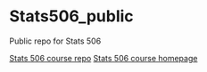# Stats506_public
Public repo for Stats 506

[Stats 506 course repo](https://github.com/jbhender/Stats506_F20)
[Stats 506 course homepage](http://jbhender.github.io/Stats506/F20/)